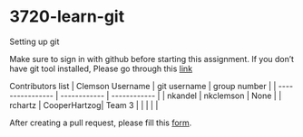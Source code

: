 # 3720-learn-git
Setting up git 

Make sure to sign in with github before starting this assignment. If you don’t have git tool installed, Please go through this [link](https://github.com/git-guides/install-git)

Contributors list
| Clemson Username | git username | group number |
| ---------------- | ------------ | ------------ |
| nkandel          | nkclemson    | None         | 
| rchartz          | CooperHartzog| Team 3       |
|                  |              |              |




After creating a pull request, please fill this [form](https://docs.google.com/forms/d/e/1FAIpQLSetIAN2gDV-wMiUzSFfr5HDyGCIutqriJvERc6XbsEayAnvpg/viewform?usp=sharing).

